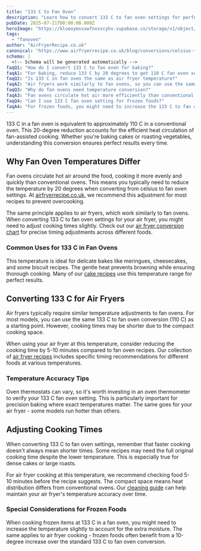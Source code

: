 ```yaml
---
title: "133 C to Fan Oven"
description: "Learn how to convert 133 C to fan oven settings for perfect baking. Includes air fryer equivalents and temperature tips for UK kitchens."
pubDate: 2025-07-21T00:00:00.000Z
heroImage: "https://klueoymssxwfnxsvcyhv.supabase.co/storage/v1/object/public/Shmucket/133-c-to-fan-oven.png"
tags:
  - "fanoven"
author: "AirFryerRecipe.co.uk"
canonical: "https://www.airfryerrecipe.co.uk/blog/conversions/celsius-to-fan-oven/133-c-to-fan-oven"
schema: |
  <!-- Schema will be generated automatically -->
faqQ1: "How do I convert 133 C to fan oven for baking?"
faqA1: "For baking, reduce 133 C by 20 degrees to get 110 C fan oven setting. This adjustment prevents over-browning while ensuring even cooking. Most cakes and delicate bakes work well at this temperature."
faqQ2: "Is 133 C in fan oven the same as air fryer temperature?"
faqA2: "Air fryers work similarly to fan ovens, so you can use the same 133 C to 110 C conversion. However, cooking times are typically shorter in air fryers due to their compact size and efficient air circulation."
faqQ3: "Why do fan ovens need temperature conversion?"
faqA3: "Fan ovens circulate hot air more efficiently than conventional ovens, cooking food faster. The 20-degree reduction (like 133 C to 110 C) compensates for this efficiency, preventing overcooking or burning."
faqQ4: "Can I use 133 C fan oven setting for frozen foods?"
faqA4: "For frozen foods, you might need to increase the 133 C to fan oven conversion slightly. Try 120 C fan oven setting to account for the extra moisture in frozen items, whether using an oven or air fryer."
---
```

<p>133 C in a fan oven is equivalent to approximately 110 C in a conventional oven. This 20-degree reduction accounts for the efficient heat circulation of fan-assisted cooking. Whether you're baking cakes or roasting vegetables, understanding this conversion ensures perfect results every time.</p>

<h2>Why Fan Oven Temperatures Differ</h2>
<p>Fan ovens circulate hot air around the food, cooking it more evenly and quickly than conventional ovens. This means you typically need to reduce the temperature by 20 degrees when converting from celsius to fan oven settings. At <a href=https://www.airfryerrecipe.co.uk>airfryerrecipe.co.uk</a>, we recommend this adjustment for most recipes to prevent overcooking.</p>
<p>The same principle applies to air fryers, which work similarly to fan ovens. When converting 133 C to fan oven settings for your air fryer, you might need to adjust cooking times slightly. Check out our <a href=https://www.airfryerrecipe.co.uk/air-fryer-conversion-chart>air fryer conversion chart</a> for precise timing adjustments across different foods.</p>

<h3>Common Uses for 133 C in Fan Ovens</h3>
<p>This temperature is ideal for delicate bakes like meringues, cheesecakes, and some biscuit recipes. The gentle heat prevents browning while ensuring thorough cooking. Many of our <a href=https://www.airfryerrecipe.co.uk/recipe-category/cakes>cake recipes</a> use this temperature range for perfect results.</p>

<h2>Converting 133 C for Air Fryers</h2>
<p>Air fryers typically require similar temperature adjustments to fan ovens. For most models, you can use the same 133 C to fan oven conversion (110 C) as a starting point. However, cooking times may be shorter due to the compact cooking space.</p>
<p>When using your air fryer at this temperature, consider reducing the cooking time by 5-10 minutes compared to fan oven recipes. Our collection of <a href=https://www.airfryerrecipe.co.uk/recipes>air fryer recipes</a> includes specific timing recommendations for different foods at various temperatures.</p>

<h3>Temperature Accuracy Tips</h3>
<p>Oven thermostats can vary, so it's worth investing in an oven thermometer to verify your 133 C fan oven setting. This is particularly important for precision baking where exact temperatures matter. The same goes for your air fryer - some models run hotter than others.</p>

<h2>Adjusting Cooking Times</h2>
<p>When converting 133 C to fan oven settings, remember that faster cooking doesn't always mean shorter times. Some recipes may need the full original cooking time despite the lower temperature. This is especially true for dense cakes or large roasts.</p>
<p>For air fryer cooking at this temperature, we recommend checking food 5-10 minutes before the recipe suggests. The compact space means heat distribution differs from conventional ovens. Our <a href=https://www.airfryerrecipe.co.uk/air-fryer-cleaner>cleaning guide</a> can help maintain your air fryer's temperature accuracy over time.</p>

<h3>Special Considerations for Frozen Foods</h3>
<p>When cooking frozen items at 133 C in a fan oven, you might need to increase the temperature slightly to account for the extra moisture. The same applies to air fryer cooking - frozen foods often benefit from a 10-degree increase over the standard 133 C to fan oven conversion.</p>
